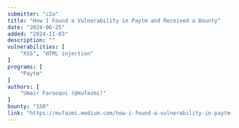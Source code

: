 ```yaml
---
submitter: "c2a"
title: "How I Found a Vulnerability in Paytm and Received a Bounty"
date: "2024-06-25"
added: "2024-11-03"
description: ""
vulnerabilities: [
    "XSS", "HTML injection"
]
programs: [
    "Paytm"
]
authors: [
    "Umair Farooqui (@mufazmi)"
]
bounty: "150"
link: "https://mufazmi.medium.com/how-i-found-a-vulnerability-in-paytm-and-received-a-bounty-d580ea14e9a8"
---
```




